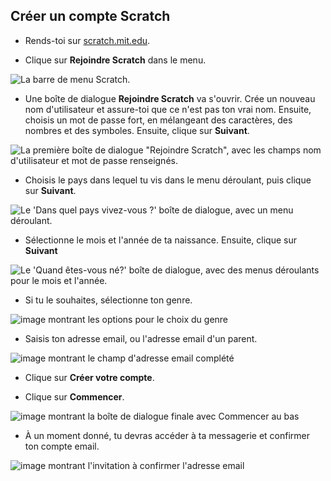 ## Créer un compte Scratch

- Rends-toi sur [scratch.mit.edu](https://scratch.mit.edu).

- Clique sur **Rejoindre Scratch** dans le menu.

![La barre de menu Scratch.](images/join.png)

- Une boîte de dialogue **Rejoindre Scratch** va s'ouvrir. Crée un nouveau nom d'utilisateur et assure-toi que ce n'est pas ton vrai nom. Ensuite, choisis un mot de passe fort, en mélangeant des caractères, des nombres et des symboles. Ensuite, clique sur **Suivant**.

![La première boîte de dialogue "Rejoindre Scratch", avec les champs nom d'utilisateur et mot de passe renseignés.](images/username.png)

- Choisis le pays dans lequel tu vis dans le menu déroulant, puis clique sur **Suivant**.

![Le 'Dans quel pays vivez-vous ?' boîte de dialogue, avec un menu déroulant.](images/country.png)

- Sélectionne le mois et l'année de ta naissance. Ensuite, clique sur **Suivant**

![Le 'Quand êtes-vous né?' boîte de dialogue, avec des menus déroulants pour le mois et l'année.](images/age.png)

- Si tu le souhaites, sélectionne ton genre.

![image montrant les options pour le choix du genre](images/gender.png)

- Saisis ton adresse email, ou l'adresse email d'un parent.

![image montrant le champ d'adresse email complété](images/email.png)

- Clique sur **Créer votre compte**.

- Clique sur **Commencer**.

![image montrant la boîte de dialogue finale avec Commencer au bas](images/start.png)

- À un moment donné, tu devras accéder à ta messagerie et confirmer ton compte email.

![image montrant l'invitation à confirmer l'adresse email](images/confirm.png)
